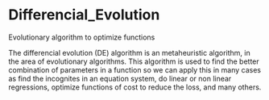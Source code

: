 # Differencial_Evolution
Evolutionary algorithm to optimize functions

The differencial evolution (DE) algorithm is an metaheuristic algorithm, in the area of evolutionary algorithms. 
This algorithm is used to find the better combination of parameters in a function so we can apply this in many cases 
as find the incognites in an equation system, do linear or non linear regressions, optimize functions of cost to 
reduce the loss, and many others.
